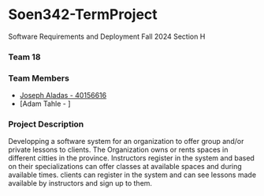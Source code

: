 # Soen342-TermProject
Software Requirements and Deployment Fall 2024 Section H

### Team 18

### Team Members
- [Joseph Aladas - 40156616](https://github.com/JosephAladas)
- [Adam Tahle -   ]

### Project Description
Developping a software system for an organization to offer group and/or private lessons to clients.
The Organization owns or rents spaces in different citties in the province.
Instructors register in the system and based on their specializations can offer classes at available spaces and during available times.
clients can register in the system and can see lessons made available by instructors and sign up to them.

